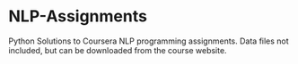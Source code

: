 NLP-Assignments
===============

Python Solutions to Coursera NLP programming assignments.
Data files not included, but can be downloaded from the course website.